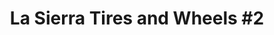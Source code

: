 ---
title: "La Sierra Tires and Wheels #2"
url: /fontana/la-sierra-tires-and-wheels-2/
shop: tyres
---
